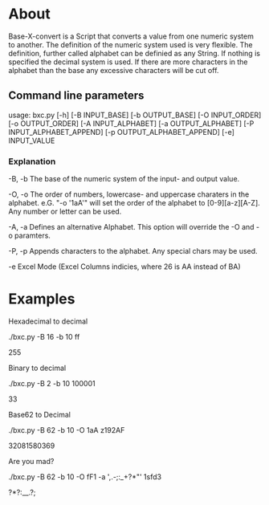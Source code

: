 # About
Base-X-convert is a Script that converts a value from one numeric system to another.
The definition of the numeric system used is very flexible. The definition, further called alphabet can be definied as any String. If nothing is specified the decimal system is used.
If there are more characters in the alphabet than the base any excessive characters will be cut off.

## Command line parameters
usage: bxc.py [-h] [-B INPUT_BASE] [-b OUTPUT_BASE] [-O INPUT_ORDER]
              [-o OUTPUT_ORDER] [-A INPUT_ALPHABET] [-a OUTPUT_ALPHABET]
              [-P INPUT_ALPHABET_APPEND] [-p OUTPUT_ALPHABET_APPEND] [-e]
              INPUT_VALUE

### Explanation

-B, -b
The base of the numeric system of the input- and output value.

-O, -o
The order of numbers, lowercase- and uppercase charaters in the alphabet.
e.G. "-o '1aA'" will set the order of the alphabet to [0-9][a-z][A-Z].
Any number or letter can be used.

-A, -a
Defines an alternative Alphabet. This option will override the -O and -o paramters.

-P, -p
Appends characters to the alphabet. Any special chars may be used.

-e
Excel Mode (Excel Columns indicies, where 26 is AA instead of BA)

# Examples

Hexadecimal to decimal

./bxc.py -B 16 -b 10 ff

255

Binary to decimal

./bxc.py -B 2 -b 10 100001

33

Base62 to Decimal

./bxc.py -B 62 -b 10 -O 1aA z192AF

32081580369

Are you mad?

./bxc.py -B 62 -b 10 -O fF1 -a ',.-;:_+?*"' 1sfd3

?*?:__.?;
